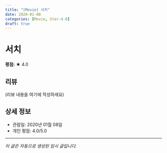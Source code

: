```yaml
---
title: "[Movie] 서치"
date: 2020-01-08
categories: [Movie, Star-4.0]
draft: true
---
```


# 서치

**평점:** ★ 4.0

## 리뷰

(리뷰 내용을 여기에 작성하세요)

## 상세 정보

- 관람일: 2020년 01월 08일
- 개인 평점: 4.0/5.0

---

*이 글은 자동으로 생성된 임시 글입니다.*
